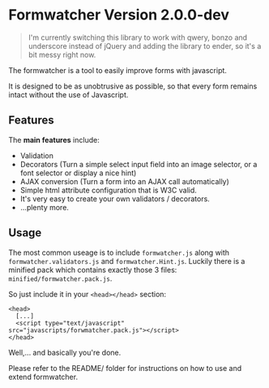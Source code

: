 # Formwatcher Version 2.0.0-dev

> I'm currently switching this library to work with qwery, bonzo and underscore instead of
> jQuery and adding the library to ender, so it's a bit messy right now.

The formwatcher is a tool to easily improve forms with javascript.

It is designed to be as unobtrusive as possible, so that every form remains intact without the use of Javascript.


## Features

The **main features** include:

- Validation
- Decorators (Turn a simple select input field into an image selector, or a font selector or display a nice hint)
- AJAX conversion (Turn a form into an AJAX call automatically)
- Simple html attribute configuration that is W3C valid.
- It's very easy to create your own validators / decorators.
- ...plenty more.


## Usage

The most common useage is to include `formwatcher.js` along with `formwatcher.validators.js` and `formwatcher.Hint.js`.
Luckily there is a minified pack which contains exactly those 3 files: `minified/formwatcher.pack.js`.

So just include it in your `<head></head>` section:

    <head>
      [...]
      <script type="text/javascript" src="javascripts/forwmatcher.pack.js"></script>
    </head>

Well,... and basically you're done.

Please refer to the README/ folder for instructions on how to use and extend formwatcher.
